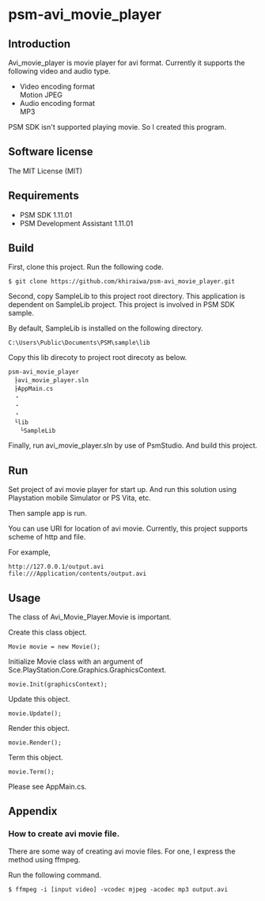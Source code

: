 psm-avi_movie_player
====================

## Introduction

Avi_movie_player is movie player for avi format.
Currently it supports the following video and audio type.

* Video encoding format  
  Motion JPEG
* Audio encoding format  
  MP3  

PSM SDK isn't supported playing movie.
So I created this program.

## Software license
The MIT License (MIT)

## Requirements
* PSM SDK 1.11.01
* PSM Development Assistant 1.11.01

## Build

First, clone this project.
Run the following code.

    $ git clone https://github.com/khiraiwa/psm-avi_movie_player.git

Second, copy SampleLib to this project root directory. 
This application is dependent on SampleLib project.
This project is involved in PSM SDK sample.

By default, SampleLib is installed on the following directory.

    C:\Users\Public\Documents\PSM\sample\lib

Copy this lib direcoty to project root direcoty as below.

    psm-avi_movie_player
    　├avi_movie_player.sln
    　├AppMain.cs
    　・
    　・
    　・
    　└lib
    　　└SampleLib

Finally, run avi_movie_player.sln by use of PsmStudio.
And build this project.

## Run

Set project of avi movie player for start up.
And run this solution using Playstation mobile Simulator or PS Vita, etc.

Then sample app is run.

You can use URI for location of avi movie.
Currently, this project supports scheme of http and file.

For example,

    http://127.0.0.1/output.avi
    file:///Application/contents/output.avi

## Usage
The class of Avi_Movie_Player.Movie is important.

Create this class object.

    Movie movie = new Movie();
    
Initialize Movie class with an argument of Sce.PlayStation.Core.Graphics.GraphicsContext.

    movie.Init(graphicsContext);

Update this object.

    movie.Update();

Render  this object.

    movie.Render();

Term  this object.

    movie.Term();

Please see AppMain.cs.

## Appendix

### How to create avi movie file.

There are some way of creating avi movie files.
For one, I express the method using ffmpeg.

Run the following command.

    $ ffmpeg -i [input video] -vcodec mjpeg -acodec mp3 output.avi
